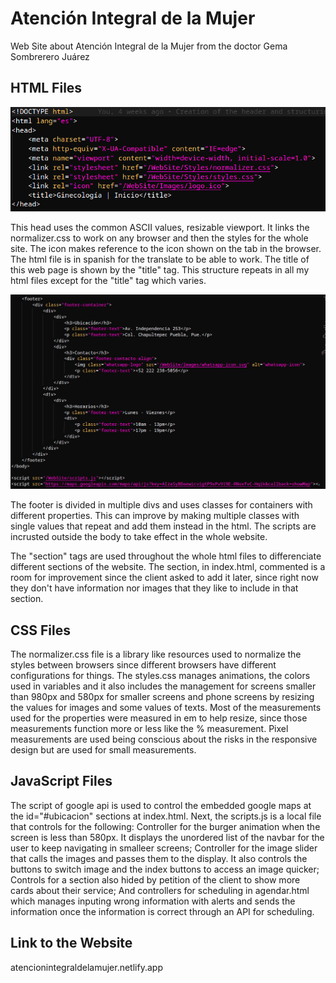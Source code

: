 # Atención Integral de la Mujer
Web Site about Atención Integral de la Mujer from the doctor Gema Sombrerero Juárez

## HTML Files
![HTML_Head](/README_resources/README_images/head_image.png)

This head uses the common ASCII values, resizable viewport. It links the normalizer.css to work on any browser and then the styles for the whole site. The icon makes reference to the icon shown on the tab in the browser. The html file is in spanish for the translate to be able to work. The title of this web page is shown by the "title" tag. This structure repeats in all my html files except for the "title" tag which varies.

![HTML_Head](/README_resources/README_images/footer_image.png)

The footer is divided in multiple divs and uses classes for containers with different properties. This can improve by making multiple classes with single values that repeat and add them instead in the html. The scripts are incrusted outside the body to take effect in the whole website.

The "section" tags are used throughout the whole html files to differenciate different sections of the website. The section, in index.html, commented is a room for improvement since the client asked to add it later, since right now they don't have information nor images that they like to include in that section.

## CSS Files

The normalizer.css file is a library like resources used to normalize the styles between browsers since different browsers have different configurations for things. The styles.css manages animations, the colors used in variables and it also includes the management for screens smaller than 980px and 580px for smaller screens and phone screens by resizing the values for images and some values of texts. Most of the measurements used for the properties were measured in em to help resize, since those measurements function more or less like the % measurement. Pixel measurements are used being conscious about the risks in the responsive design but are used for small measurements.

## JavaScript Files

The script of google api is used to control the embedded google maps at the id="#ubicacion" sections at index.html. Next, the scripts.js is a local file that controls for the following: Controller for the burger animation when the screen is less than 580px. It displays the unordered list of the navbar for the user to keep navigating in smalleer screens; Controller for the image slider that calls the images and passes them to the display. It also controls the buttons to switch image and the index buttons to access an image quicker; Controls for a section also hided by petition of the client to show more cards about their service; And controllers for scheduling in agendar.html which manages inputing wrong information with alerts and sends the information once the information is correct through an API for scheduling.

## Link to the Website
atencionintegraldelamujer.netlify.app